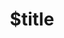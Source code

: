 ---
title: $title
second_title: Aspose.Finance för .NET API-referens
description: $description
type: docs
weight: $weight
url: /sv/net/$ref/
---